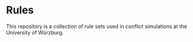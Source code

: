 # Rules
This repository is a collection of rule sets used in conflict simulations at the University of Würzburg.
